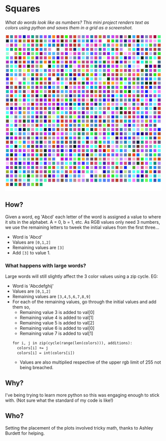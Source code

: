 # Squares
_What do words look like as numbers? This mini project renders text as colors using python and saves them in a grid as a screenshot._

![](square.jpg)

## How?
Given a word, eg 'Abcd' each letter of the word is assigned a value to where it sits in the alphabet. A = 0, b = 1, etc. As RGB values only need 3 numbers, we use the remaining letters to tweek the initial values from the first three...
 - Word is 'Abcd'
 - Values are `[0,1,2]` 
 - Remaining values are `[3]`
 - Add `[3]` to value 1.
### What happens with large words?
Large words will still slightly affect the 3 color values using a zip cycle. EG:
 - Word is 'Abcdefghij' 
 - Values are `[0,1,2]`
 - Remaining values are `[3,4,5,6,7,8,9]`
 - For each of the remaining values, go through the initial values and add them so,
   - Remaining value 3 is added to val[0]
   - Remaining value 4 is added to val[1]
   - Remaining value 5 is added to val[2]
   - Remaining value 6 is added to val[0]
   - Remaining value 7 is added to val[1] 
    ```
    for i, j in zip(cycle(range(len(colors))), additions):
      colors[i] += j
      colors[i] = int(colors[i])
    ```
    - Values are also multiplied respective of the upper rgb limit of 255 not being breached.

## Why?
I've being trying to learn more python so this was engaging enough to stick with. (Not sure what the standard of my code is like!)

## Who?
Setting the placement of the plots involved tricky math, thanks to Ashley Burdett for helping.
 
